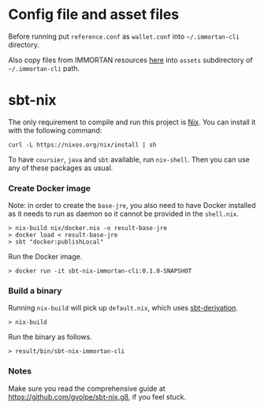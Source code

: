 # Config file and asset files

Before running put `reference.conf` as `wallet.conf` into `~/.immortan-cli` directory.

Also copy files from IMMORTAN resources [here](https://github.com/btcontract/IMMORTAN/tree/master/src/main/resources/electrum) into `assets` subdirectory of `~/.immortan-cli` path.

# sbt-nix

The only requirement to compile and run this project is [Nix](https://nixos.org/download.html). You can install it with the following command:

```shell
curl -L https://nixos.org/nix/install | sh
```

To have `coursier`, `java` and `sbt` available, run `nix-shell`. Then you can use any of these packages as usual.

### Create Docker image

Note: in order to create the `base-jre`, you also need to have Docker installed as it needs to run as daemon so it cannot be provided in the `shell.nix`.

```shell
> nix-build nix/docker.nix -o result-base-jre
> docker load < result-base-jre
> sbt "docker:publishLocal"
```

Run the Docker image.

```shell
> docker run -it sbt-nix-immortan-cli:0.1.0-SNAPSHOT
```

### Build a binary

Running `nix-build` will pick up `default.nix`, which uses [sbt-derivation](https://github.com/zaninime/sbt-derivation).

```shell
> nix-build
```

Run the binary as follows.

```shell
> result/bin/sbt-nix-immortan-cli
```

### Notes

Make sure you read the comprehensive guide at https://github.com/gvolpe/sbt-nix.g8, if you feel stuck.
